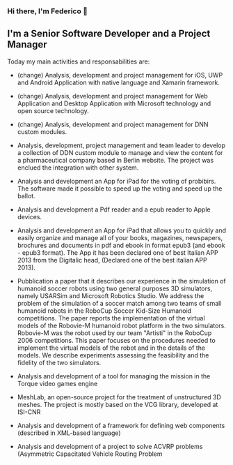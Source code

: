 ### Hi there, I'm Federico 👋

## I'm a Senior Software Developer and a Project Manager
Today my main activities and responsabilities are:

- (change) Analysis, development and project management for iOS, UWP and Android Application with native language and Xamarin framework.
- (change) Analysis, development and project management for Web Application and Desktop Application with Microsoft technology and open source technology.
- (change) Analysis, development and project management for DNN custom modules.

- Analysis, development, project management and team leader to develop a collection of DDN custom module to manage and view the content for a pharmaceutical company based in Berlin website. The project was enclued the integration with other system.

- Analysis and development an App for iPad for the voting of probibirs. The software made it possible to speed up the voting and speed up the ballot.

- Analysis and development a Pdf reader and a epub reader to Apple devices.

- Analysis and development an App for iPad that allows you to quickly and easily organize and manage all of your books, magazines, newspapers, brochures and documents in pdf and ebook in format epub3 (and ebook - epub3 format).
The App it has been declared one of best Italian APP 2013 from the Digitalic head, (Declared one of the best italian APP 2013).

- Pubblication a paper that it describes our experience in the simulation of humanoid soccer robots using two general purposes 3D simulators, namely USARSim and Microsoft Robotics Studio. We address the problem of the simulation of a soccer match among two teams of small humanoid robots in the RoboCup Soccer Kid-Size Humanoid competitions. The paper reports the implementation of the virtual models of the Robovie-M humanoid robot platform in the two simulators. Robovie-M was the robot used by our team "Artisti" in the RoboCup 2006 competitions. This paper focuses on the procedures needed to implement the virtual models of the robot and in the details of the models. We describe experiments assessing the feasibility and the fidelity of the two simulators.

- Analysis and development of a tool for managing the mission in the Torque video games engine

- MeshLab, an open-source project for the treatment of unstructured 3D meshes. The project is mostly based on the VCG library, developed at ISI-CNR

- Analysis and development of a framework for defining web components (described in XML-based language)

- Analysis and development of a project to solve ACVRP problems 
(Asymmetric Capacitated Vehicle Routing Problem

<!--
**fmazzant/fmazzant** is a ✨ _special_ ✨ repository because its `README.md` (this file) appears on your GitHub profile.

Here are some ideas to get you started:

- 🔭 I’m currently working on ...
- 🌱 I’m currently learning ...
- 👯 I’m looking to collaborate on ...
- 🤔 I’m looking for help with ...
- 💬 Ask me about ...
- 📫 How to reach me: ...
- 😄 Pronouns: ...
- ⚡ Fun fact: ...
-->
